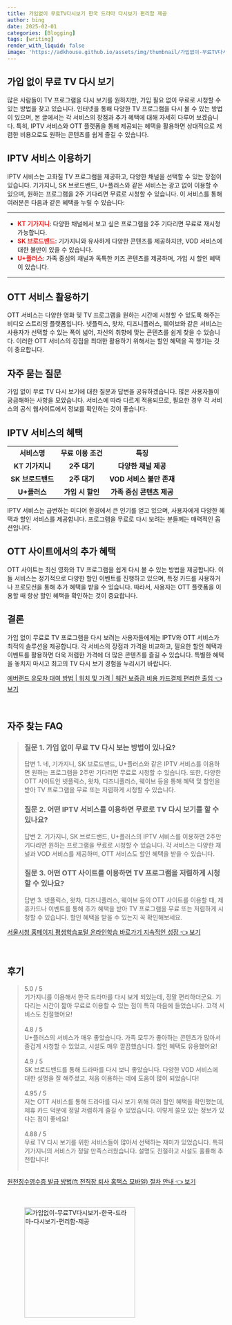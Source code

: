 ```yaml
---
title: 가입없이 무료TV다시보기 한국 드라마 다시보기 편리함 제공
author: bing
date: 2025-02-01
categories: [Blogging]
tags: [writing]
render_with_liquid: false
image: 'https://adkhouse.github.io/assets/img/thumbnail/가입없이-무료TV다시보기-한국-드라마-다시보기-편리함-제공.webp'
---
```



<h2 id='무료TV다시보기'>가입 없이 무료 TV 다시 보기</h2>

<p>많은 사람들이 TV 프로그램을 다시 보기를 원하지만, 가입 필요 없이 무료로 시청할 수 있는 방법을 찾고 있습니다. 인터넷을 통해 다양한 TV 프로그램을 다시 볼 수 있는 방법이 있으며, 본 글에서는 각 서비스의 장점과 추가 혜택에 대해 자세히 다루어 보겠습니다. 특히, IPTV 서비스와 OTT 플랫폼을 통해 제공되는 혜택을 활용하면 상대적으로 저렴한 비용으로도 원하는 콘텐츠를 쉽게 즐길 수 있습니다.</p>

<h2 id='IPTV서비스'>IPTV 서비스 이용하기</h2>

<p>IPTV 서비스는 고화질 TV 프로그램을 제공하고, 다양한 채널을 선택할 수 있는 장점이 있습니다. 기가지니, SK 브로드밴드, U+플러스와 같은 서비스는 광고 없이 이용할 수 있으며, 원하는 프로그램을 2주 기다리면 무료로 시청할 수 있습니다. 이 서비스를 통해 여러분은 다음과 같은 혜택을 누릴 수 있습니다:</p>

<hr />

<ul>
    <li><b><span style="color: #ee2323;">KT 기가지니</span></b>: 다양한 채널에서 보고 싶은 프로그램을 2주 기다리면 무료로 재시청 가능합니다.</li>
    <li><b><span style="color: #ee2323;">SK 브로드밴드</span></b>: 기가지니와 유사하게 다양한 콘텐츠를 제공하지만, VOD 서비스에 대한 불만이 있을 수 있습니다.</li>
    <li><b><span style="color: #ee2323;">U+플러스</span></b>: 가족 중심의 채널과 독특한 키즈 콘텐츠를 제공하며, 가입 시 할인 혜택이 있습니다.</li>
</ul>

<hr />

<h2 id='OTT서비스이용법'>OTT 서비스 활용하기</h2>

<p>OTT 서비스는 다양한 영화 및 TV 프로그램을 원하는 시간에 시청할 수 있도록 해주는 비디오 스트리밍 플랫폼입니다. 넷플릭스, 왓챠, 디즈니플러스, 웨이브와 같은 서비스는 사용자가 선택할 수 있는 폭이 넓어, 자신의 취향에 맞는 콘텐츠를 쉽게 찾을 수 있습니다. 이러한 OTT 서비스의 장점을 최대한 활용하기 위해서는 할인 혜택을 꼭 챙기는 것이 중요합니다.</p>

<h2 id='FAQ'>자주 묻는 질문</h2>

<p>가입 없이 무료 TV 다시 보기에 대한 질문과 답변을 공유하겠습니다. 많은 사용자들이 궁금해하는 사항을 모았습니다. 서비스에 따라 다르게 적용되므로, 필요한 경우 각 서비스의 공식 웹사이트에서 정보를 확인하는 것이 좋습니다.</p>

<h2 id='IPTV혜택'>IPTV 서비스의 혜택</h2>

<table>
    <tr>
        <td style="text-align: center; height: 17px;"><b>서비스명</b></td>
        <td style="text-align: center; height: 17px;"><b>무료 이용 조건</b></td>
        <td style="text-align: center; height: 17px;"><b>특징</b></td>
    </tr>
    <tr>
        <td style="text-align: center; height: 17px;"><b>KT 기가지니</b></td>
        <td style="text-align: center; height: 17px;"><b>2주 대기</b></td>
        <td style="text-align: center; height: 17px;"><b>다양한 채널 제공</b></td>
    </tr>
    <tr>
        <td style="text-align: center; height: 17px;"><b>SK 브로드밴드</b></td>
        <td style="text-align: center; height: 17px;"><b>2주 대기</b></td>
        <td style="text-align: center; height: 17px;"><b>VOD 서비스 불만 존재</b></td>
    </tr>
    <tr>
        <td style="text-align: center; height: 17px;"><b>U+플러스</b></td>
        <td style="text-align: center; height: 17px;"><b>가입 시 할인</b></td>
        <td style="text-align: center; height: 17px;"><b>가족 중심 콘텐츠 제공</b></td>
    </tr>
</table>

<p>IPTV 서비스는 급변하는 미디어 환경에서 큰 인기를 얻고 있으며, 사용자에게 다양한 혜택과 할인 서비스를 제공합니다. 프로그램을 무료로 다시 보려는 분들께는 매력적인 옵션입니다.</p>

<h2 id='OTT사이트혜택'>OTT 사이트에서의 추가 혜택</h2>

<p>OTT 사이트는 최신 영화와 TV 프로그램을 쉽게 다시 볼 수 있는 방법을 제공합니다. 이들 서비스는 정기적으로 다양한 할인 이벤트를 진행하고 있으며, 특정 카드를 사용하거나 프로모션을 통해 추가 혜택을 받을 수 있습니다. 따라서, 사용자는 OTT 플랫폼을 이용할 때 항상 할인 혜택을 확인하는 것이 중요합니다.</p>

<h2 id='결론'>결론</h2>

<p>가입 없이 무료로 TV 프로그램을 다시 보려는 사용자들에게는 IPTV와 OTT 서비스가 최적의 솔루션을 제공합니다. 각 서비스의 장점과 가격을 비교하고, 필요한 할인 혜택과 이벤트를 활용하면 더욱 저렴한 가격에 더 많은 콘텐츠를 즐길 수 있습니다. 특별한 혜택을 놓치지 마시고 최고의 TV 다시 보기 경험을 누리시기 바랍니다.</p>


<p><a class="click-button" title="에버랜드 유모차 대여 방법 | 위치 및 가격 | 웨건 보증금 비용 카드결제 편리한 출입" href="https://adkhouse.github.io/posts/%EC%97%90%EB%B2%84%EB%9E%9C%EB%93%9C-%EC%9C%A0%EB%AA%A8%EC%B0%A8-%EB%8C%80%EC%97%AC-%EB%B0%A9%EB%B2%95-%EC%9C%84%EC%B9%98-%EB%B0%8F-%EA%B0%80%EA%B2%A9-%EC%9B%A8%EA%B1%B4-%EB%B3%B4%EC%A6%9D%EA%B8%88-%EB%B9%84%EC%9A%A9-%EC%B9%B4%EB%93%9C%EA%B2%B0%EC%A0%9C-%ED%8E%B8%EB%A6%AC%ED%95%9C-%EC%B6%9C%EC%9E%85/" rel="dofollow">에버랜드 유모차 대여 방법 | 위치 및 가격 | 웨건 보증금 비용 카드결제 편리한 출입 👈 보기</a></p><br>
<h2 id='자주_찾는_FAQ'>자주 찾는 FAQ</h2>
<div itemscope="" itemtype="https://schema.org/FAQPage"> 
<blockquote> 
<div itemscope="" itemprop="mainEntity" itemtype="https://schema.org/Question"> 
<h3 itemprop="name">질문 1. 가입 없이 무료 TV 다시 보는 방법이 있나요?</h3> 
<div itemscope="" itemprop="acceptedAnswer" itemtype="https://schema.org/Answer"> 
<span itemprop="text"> 
<p>답변 1. 네, 기가지니, SK 브로드밴드, U+플러스와 같은 IPTV 서비스를 이용하면 원하는 프로그램을 2주만 기다리면 무료로 시청할 수 있습니다. 또한, 다양한 OTT 사이트인 넷플릭스, 왓챠, 디즈니플러스, 웨이브 등을 통해 혜택 및 할인을 받아 TV 프로그램을 무료 또는 저렴하게 시청할 수 있습니다.</p> 
</span> 
</div> 
</div> 
<div itemscope="" itemprop="mainEntity" itemtype="https://schema.org/Question"> 
<h3 itemprop="name">질문 2. 어떤 IPTV 서비스를 이용하면 무료로 TV 다시 보기를 할 수 있나요?</h3> 
<div itemscope="" itemprop="acceptedAnswer" itemtype="https://schema.org/Answer"> 
<span itemprop="text"> 
<p>답변 2. 기가지니, SK 브로드밴드, U+플러스의 IPTV 서비스를 이용하면 2주만 기다리면 원하는 프로그램을 무료로 시청할 수 있습니다. 각 서비스는 다양한 채널과 VOD 서비스를 제공하며, OTT 서비스도 할인 혜택을 받을 수 있습니다.</p> 
</span> 
</div> 
</div> 
<div itemscope="" itemprop="mainEntity" itemtype="https://schema.org/Question"> 
<h3 itemprop="name">질문 3. 어떤 OTT 사이트를 이용하면 TV 프로그램을 저렴하게 시청할 수 있나요?</h3> 
<div itemscope="" itemprop="acceptedAnswer" itemtype="https://schema.org/Answer"> 
<span itemprop="text"> 
<p>답변 3. 넷플릭스, 왓챠, 디즈니플러스, 웨이브 등의 OTT 사이트를 이용할 때, 제휴카드나 이벤트를 통해 추가 혜택을 받아 TV 프로그램을 무료 또는 저렴하게 시청할 수 있습니다. 할인 혜택을 받을 수 있는지 꼭 확인해보세요.</p> 
</span> 
</div> 
</div> 
</blockquote> 
</div>
<p><a class="click-button" title="서울시청 홈페이지 평생학습포털 온라인학습 바로가기 지속적인 성장" href="https://adkhouse.github.io/posts/%EC%84%9C%EC%9A%B8%EC%8B%9C%EC%B2%AD-%ED%99%88%ED%8E%98%EC%9D%B4%EC%A7%80-%ED%8F%89%EC%83%9D%ED%95%99%EC%8A%B5%ED%8F%AC%ED%84%B8-%EC%98%A8%EB%9D%BC%EC%9D%B8%ED%95%99%EC%8A%B5-%EB%B0%94%EB%A1%9C%EA%B0%80%EA%B8%B0-%EC%A7%80%EC%86%8D%EC%A0%81%EC%9D%B8-%EC%84%B1%EC%9E%A5/" rel="dofollow">서울시청 홈페이지 평생학습포털 온라인학습 바로가기 지속적인 성장 👈 보기</a></p><br>
<h2 id='후기'>후기</h2>
<div itemscope itemtype="https://schema.org/Product">
  <blockquote>
  <div itemprop="review" itemscope itemtype="https://schema.org/Review">
      <div itemprop="reviewRating" itemscope itemtype="https://schema.org/Rating"> <span itemprop="ratingValue">5.0</span> / <span itemprop="bestRating">5</span> </div>
      <span itemprop="reviewBody">기가지니를 이용해서 한국 드라마를 다시 보게 되었는데, 정말 편리하더군요. 기다리는 시간이 짧아 무료로 이용할 수 있는 점이 특히 마음에 들었습니다. 고객 서비스도 친절했어요!</span>
  </div>
  <br>
  <div itemprop="review" itemscope itemtype="https://schema.org/Review">
      <div itemprop="reviewRating" itemscope itemtype="https://schema.org/Rating"> <span itemprop="ratingValue">4.8</span> / <span itemprop="bestRating">5</span> </div>
      <span itemprop="reviewBody">U+플러스의 서비스가 매우 좋았습니다. 가족 모두가 좋아하는 콘텐츠가 많아서 즐겁게 시청할 수 있었고, 시설도 매우 깔끔했습니다. 할인 혜택도 유용했어요!</span>
  </div>
  <br>
  <div itemprop="review" itemscope itemtype="https://schema.org/Review">
      <div itemprop="reviewRating" itemscope itemtype="https://schema.org/Rating"> <span itemprop="ratingValue">4.9</span> / <span itemprop="bestRating">5</span> </div>
      <span itemprop="reviewBody">SK 브로드밴드를 통해 드라마를 다시 보니 좋았습니다. 다양한 VOD 서비스에 대한 설명을 잘 해주셨고, 처음 이용하는 데에 도움이 많이 되었습니다!</span>
  </div>
  <br>
  <div itemprop="review" itemscope itemtype="https://schema.org/Review">
      <div itemprop="reviewRating" itemscope itemtype="https://schema.org/Rating"> <span itemprop="ratingValue">4.95</span> / <span itemprop="bestRating">5</span> </div>
      <span itemprop="reviewBody">저는 OTT 서비스를 통해 드라마를 다시 보기 위해 여러 할인 혜택을 확인했는데, 제휴 카드 덕분에 정말 저렴하게 즐길 수 있었습니다. 이렇게 쓸모 있는 정보가 있다는 점이 좋네요!</span>
  </div>
  <br>
  <div itemprop="review" itemscope itemtype="https://schema.org/Review">
      <div itemprop="reviewRating" itemscope itemtype="https://schema.org/Rating"> <span itemprop="ratingValue">4.88</span> / <span itemprop="bestRating">5</span> </div>
      <span itemprop="reviewBody">무료 TV 다시 보기를 위한 서비스들이 많아서 선택하는 재미가 있었습니다. 특히 기가지니의 서비스가 정말 만족스러웠습니다. 설명도 친절하고 시설도 훌륭해 추천합니다!</span>
  </div>
  <br>
  </blockquote>
</div>
<p><a class="click-button" title="원천징수영수증 발급 방법(ft 전직장 퇴사 홈택스 모바일) 절차 안내" href="https://adkhouse.github.io/posts/%EC%9B%90%EC%B2%9C%EC%A7%95%EC%88%98%EC%98%81%EC%88%98%EC%A6%9D-%EB%B0%9C%EA%B8%89-%EB%B0%A9%EB%B2%95(ft-%EC%A0%84%EC%A7%81%EC%9E%A5-%ED%87%B4%EC%82%AC-%ED%99%88%ED%83%9D%EC%8A%A4-%EB%AA%A8%EB%B0%94%EC%9D%BC)-%EC%A0%88%EC%B0%A8-%EC%95%88%EB%82%B4/" rel="dofollow">원천징수영수증 발급 방법(ft 전직장 퇴사 홈택스 모바일) 절차 안내 👈 보기</a></p><br>
<figure class="image"><img src="https://adkhouse.github.io/assets/img/thumbnail/가입없이-무료TV다시보기-한국-드라마-다시보기-편리함-제공.webp" alt="가입없이-무료TV다시보기-한국-드라마-다시보기-편리함-제공" width="256" height="256"></figure>